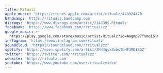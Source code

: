 ```yaml
---
title: Ritualz
apple_music: 'https://itunes.apple.com/artist/ritualz/443924470'
bandcamp: 'https://ritualz.bandcamp.com'
discogs: 'https://www.discogs.com/artist/2148399-Ritualz'
facebook: 'https://www.facebook.com/rrritualzzz'
google_music: >-
  https://play.google.com/store/music/artist/Ritualz?id=Aagnp27fvmqi6jvbqg5fpvtkfje
instagram: 'https://www.instagram.com/ritualz'
soundcloud: 'https://soundcloud.com/rrritualzzz'
spotify: 'https://open.spotify.com/artist/2Md4qykZwbsTbHF3MD183Z'
twitter: 'https://twitter.com/rrritualzzz'
website: 'http://ritualz.com'
youtube: 'https://www.youtube.com/user/ritualzvideo'
---
```

